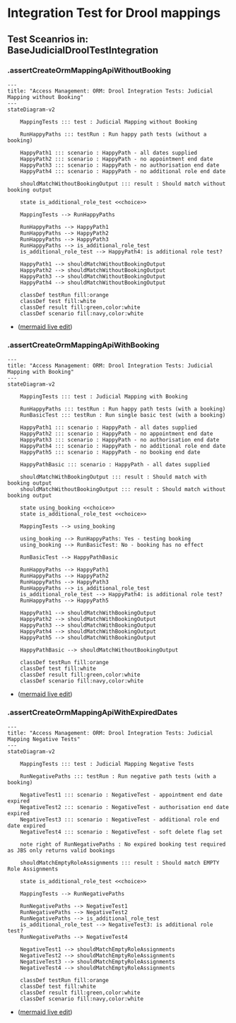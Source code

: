 
# Integration Test for Drool mappings

## Test Sceanrios in: BaseJudicialDroolTestIntegration

### .assertCreateOrmMappingApiWithoutBooking

```mermaid
---
title: "Access Management: ORM: Drool Integration Tests: Judicial Mapping without Booking"
---
stateDiagram-v2

    MappingTests ::: test : Judicial Mapping without Booking

    RunHappyPaths ::: testRun : Run happy path tests (without a booking)

    HappyPath1 ::: scenario : HappyPath - all dates supplied 
    HappyPath2 ::: scenario : HappyPath - no appointment end date
    HappyPath3 ::: scenario : HappyPath - no authorisation end date
    HappyPath4 ::: scenario : HappyPath - no additional role end date

    shouldMatchWithoutBookingOutput ::: result : Should match without booking output

    state is_additional_role_test <<choice>>

    MappingTests --> RunHappyPaths

    RunHappyPaths --> HappyPath1
    RunHappyPaths --> HappyPath2
    RunHappyPaths --> HappyPath3
    RunHappyPaths --> is_additional_role_test
    is_additional_role_test --> HappyPath4: is additional role test?

    HappyPath1 --> shouldMatchWithoutBookingOutput
    HappyPath2 --> shouldMatchWithoutBookingOutput
    HappyPath3 --> shouldMatchWithoutBookingOutput
    HappyPath4 --> shouldMatchWithoutBookingOutput

    classDef testRun fill:orange
    classDef test fill:white
    classDef result fill:green,color:white
    classDef scenario fill:navy,color:white
```
* ([mermaid live edit](https://mermaid.live/edit#pako:eNqdlFFr2zAQx7_KoacN4ocleRIlYyODbRA62sFgGIImXWwxWTKS3BJKv_tOcuK0qTN384OxfP__z9bd6R6YdAoZZ0VRlDbqaJBDyT5IiSHARlhRYYM2cri-2XBYe-cMfLERKy-idha-Y4iBw9dOaamFIUvbalvBvY616yJ8dO43rUtW2vyJEEXEtRbkb4q7eWlLC3QdbJkGnHOI9ASv4B78N539TIr9NxHrE4DeEiPd6xSElqI5EODNESTgV496e2QNoHcZFCRa4bUj0hCBAoQxoGgvAULXtkajgjP7_G9264BWTtuY0gtoVaadIRZTiI424XXoa3EBspyCKKWTn7LsncEnmB4UKE9GbUSU9Y8-aYfkX3expQwmusfQmVSw2yyGJqmHYh0yDC4bBm5qBdBhe_qBbfqBba791ZWsnZa4Wo32SFGsnhd9vBOS7FTPScV8UrG4pLiwj15-aZPP0EtOuhfVSLr3I62ZrBOVedGP_-5Z_Idn-TpP75JGhLDG3XBed9oY7rywFY4o-vB9reN59NCBOV55RDuTzjg_qh3OQlZbcbd_KmYz1qBvhFY0Fx-StWSxpjFYsjQbFe4EfSlNtEeS0hF0t3srGY--wxnzrqtqxnfCBFp1rTrNu-FtK-xP55oz1ScqvPNHDubVpp_OeUg__gEom_q6))


### .assertCreateOrmMappingApiWithBooking

```mermaid
---
title: "Access Management: ORM: Drool Integration Tests: Judicial Mapping with Booking"
---
stateDiagram-v2

    MappingTests ::: test : Judicial Mapping with Booking

    RunHappyPaths ::: testRun : Run happy path tests (with a booking)
    RunBasicTest ::: testRun : Run single basic test (with a booking)

    HappyPath1 ::: scenario : HappyPath - all dates supplied 
    HappyPath2 ::: scenario : HappyPath - no appointment end date
    HappyPath3 ::: scenario : HappyPath - no authorisation end date
    HappyPath4 ::: scenario : HappyPath - no additional role end date
    HappyPath5 ::: scenario : HappyPath - no booking end date

    HappyPathBasic ::: scenario : HappyPath - all dates supplied 

    shouldMatchWithBookingOutput ::: result : Should match with booking output
    shouldMatchWithoutBookingOutput ::: result : Should match without booking output

    state using_booking <<choice>>
    state is_additional_role_test <<choice>>

    MappingTests --> using_booking

    using_booking --> RunHappyPaths: Yes - testing booking
    using_booking --> RunBasicTest: No - booking has no effect

    RunBasicTest --> HappyPathBasic

    RunHappyPaths --> HappyPath1
    RunHappyPaths --> HappyPath2
    RunHappyPaths --> HappyPath3
    RunHappyPaths --> is_additional_role_test
    is_additional_role_test --> HappyPath4: is additional role test?
    RunHappyPaths --> HappyPath5

    HappyPath1 --> shouldMatchWithBookingOutput
    HappyPath2 --> shouldMatchWithBookingOutput
    HappyPath3 --> shouldMatchWithBookingOutput
    HappyPath4 --> shouldMatchWithBookingOutput
    HappyPath5 --> shouldMatchWithBookingOutput

    HappyPathBasic --> shouldMatchWithoutBookingOutput

    classDef testRun fill:orange
    classDef test fill:white
    classDef result fill:green,color:white
    classDef scenario fill:navy,color:white
```
* ([mermaid live edit](https://mermaid.live/edit#pako:eNqVll1r2zAUhv_KwVcbxBfNx40oHSsZbIOsoy2MDUNQZdkWkyUjyS2h9L_vSE6c2LHrJRch8nnfx-J8SHmNmE55RKI4jhPlhJOcQBJ9ZoxbCxuqaM5LrhyBu_sNgbXRWsI35XhuqBNawSO3zhL4XqeCCSrRUlVC5fAiXAG3Wv_FRRIlKvCto46vBUVzGT_PE5UowM_eE1BACAGHv2AKujff1-orhnc_qSuObnyKAP9d-CBUGA0BCx8ChcJTw_nYYm6pFewxvPqMYlEpOTx5SbO9c0wDajdzFTCWcUWN0MhpIxADlRJSTIYFW1eVFDyFnn3-nl1pwJUWyvniAFdpoPUQiylE7QpthG0qOQJZTkHSVHg_lsloTNEIZjWB2afxxN4DhOpcnNIGYgtdy3RDHSt-YdX2HXRXu6puim24raVvuYeghNJLm3Y7bEwH9SAPQ5cgUX5G3XP9fEDtm217UFxfs0ILxm9uTjXCbo-J3_rEb0NXnqoHhiuOb7r4g6r7Ti_rzBWB35jXOHS-F7TuUW87TAR-aHQewgW1vtw8yzhzJzN8HD4P6FZ9eNQ7uqtJxXxSsRhTjCS7kY9VooNeEtSdjYrXfZrc1mrgZPGC95r67Cy50LC41LC81LD6D8PgCTBg68_fwckktXbNs_Ysz4SURBuqcj6gaMIvhXD96H6WQzw3nKsZ01KbQW17OgW1os-7U3E0i0puSipSvHNfvTWJXIFXbBL5ezflGcU3-QvzDaV4QOuHnWIRcabms8joOi8iklFpcVVX6fE6bZ9WVP3RuuypvmDnaXPg8LDaNDd_-APw9g8yBMj7))


### .assertCreateOrmMappingApiWithExpiredDates

```mermaid
---
title: "Access Management: ORM: Drool Integration Tests: Judicial Mapping Negative Tests"
---
stateDiagram-v2

    MappingTests ::: test : Judicial Mapping Negative Tests

    RunNegativePaths ::: testRun : Run negative path tests (with a booking)

    NegativeTest1 ::: scenario : NegativeTest - appointment end date expired
    NegativeTest2 ::: scenario : NegativeTest - authorisation end date expired
    NegativeTest3 ::: scenario : NegativeTest - additional role end date expired
    NegativeTest4 ::: scenario : NegativeTest - soft delete flag set

    note right of RunNegativePaths : No expired booking test required as JBS only returns valid bookings

    shouldMatchEmptyRoleAssignments ::: result : Should match EMPTY Role Assignments

    state is_additional_role_test <<choice>>

    MappingTests --> RunNegativePaths

    RunNegativePaths --> NegativeTest1
    RunNegativePaths --> NegativeTest2
    RunNegativePaths --> is_additional_role_test
    is_additional_role_test --> NegativeTest3: is additional role test?
    RunNegativePaths --> NegativeTest4

    NegativeTest1 --> shouldMatchEmptyRoleAssignments
    NegativeTest2 --> shouldMatchEmptyRoleAssignments
    NegativeTest3 --> shouldMatchEmptyRoleAssignments
    NegativeTest4 --> shouldMatchEmptyRoleAssignments

    classDef testRun fill:orange
    classDef test fill:white
    classDef result fill:green,color:white
    classDef scenario fill:navy,color:white
```
* ([mermaid live edit](https://mermaid.live/edit#pako:eNqdlcGO2jAQhl9llFMrkUOBU7Si2goOXYntCvbSKhJyk0li1fGktsMWrfbdO05IoBAKWg4o8Xz_b3s8nrwGCaUYREEYhrF20imMIA7ukwSthaXQIscStYvg22oZwdwQKfiqHeZGOEkantE6G8FDncpECsWSqpI6h0fMGdhiC8RBrJsZrBMO51KwvAy341jHGvi3VzUsRFEEjp_guu1evqp1F3gSrjhYcIBd_L_uhBUDTczChxfJzwJ-Ev1i84-dXefl5_jUeNkEtTCS2Ow4CCHwukhq53MEqFNIeX-AfyppMD13G19zq11BRto2t9f9Jtf80lR6K86gIYU3OE6vOFrKHKSokE0yJXKw6Lq8aeJBI_PCAWUDhwKP1E3c5bw9aIO_62ZUWHj4sgbSaseDrjbawlYo2fP9kduCapUuhUuKRVm53Yq3d2-tzLU_irYCDNpa-TJaNzCUnobF8un5O3gejgS9ry9QkHZzSN3Gp27TLPTuLilIJjibDVZuGM7Otn2xRj38T6XdyI3_w11Yd6u4tKnTCSYRo2el49HPNy5xOnyTPHbl3IauzLtkk_fJprfJWmGihLVzzPpWk0mlIjJC5zhAtOGXQrrT6L5Qm3huEPUoIUVmkO2vZkNrsd0dw8EoKNGUQqbc01-9NA5cwS08DnxfTzETPJNvx2-Mcruh9U4nQeRMjaPAUJ0XQZQJZfmtrtJDs-5HK6F_EJUn1IKLhUzng83bsv2yNB-Yt781GUDA))